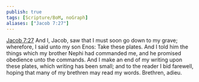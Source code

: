 ```yaml
---
publish: true
tags: [Scripture/BoM, noGraph]
aliases: ["Jacob 7:27"]
---
```

[Jacob 7:27](https://churchofjesuschrist.org/study/scriptures/bofm/jacob/7?lang=eng&id=p27#p27) And I, Jacob, saw that I must soon go down to my grave; wherefore, I said unto my son Enos: Take these plates. And I told him the things which my brother Nephi had commanded me, and he promised obedience unto the commands. And I make an end of my writing upon these plates, which writing has been small; and to the reader I bid farewell, hoping that many of my brethren may read my words. Brethren, adieu.




